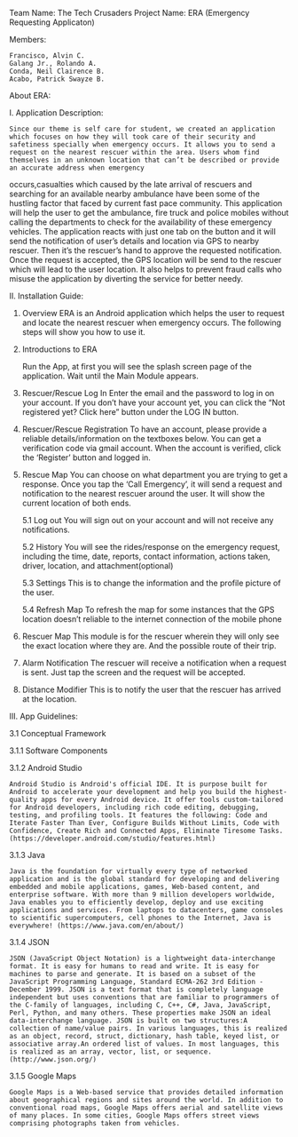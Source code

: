 Team Name: The Tech Crusaders
Project Name: ERA (Emergency Requesting Applicaton)

Members:

	Francisco, Alvin C.
	Galang Jr., Rolando A.
	Conda, Neil Clairence B.
	Acabo, Patrick Swayze B.


About ERA: 

I. Application Description:

	Since our theme is self care for student, we created an application which focuses on how they will took care of their security and safetiness specially when emergency occurs. It allows you to send a request on the nearest rescuer within the area. Users whom find themselves in an unknown location that can’t be described or provide an accurate address when emergency
occurs,casualties which caused by the late arrival of rescuers and searching for an available nearby ambulance have been some of the hustling factor that faced by current fast pace community. This application will help the user to get the ambulance, fire truck and police mobiles without calling the departments to check for the availability of these emergency vehicles. The application reacts with just one tab on the button and it will send the notification of user’s details and location via GPS to nearby rescuer. Then it’s the rescuer’s hand to approve the requested notification. Once the request is accepted, the GPS location will be send to the rescuer which will lead to the user location. It also helps to prevent fraud calls who misuse the application by diverting the service for better needy.


II. Installation Guide:

1. Overview
	ERA is an Android application which helps the user to request and locate the nearest rescuer when emergency occurs. The following steps will show you how to use it.

2. Introductions to ERA

	Run the App, at first you will see the splash screen page of the application. Wait until the Main Module appears.
3. Rescuer/Rescue Log In
	Enter the email and the password to log in on your account. If you don’t have your account yet, you can click the “Not registered yet? Click here” button under the LOG IN button.

4. Rescuer/Rescue Registration
	To have an account, please provide a reliable details/information on the textboxes below. You can get a verification code via gmail account. When the account is verified, click the ‘Register’ button and logged in.

5. Rescue Map
	You can choose on what department you are trying to get a response. Once you tap the ‘Call Emergency’, it will send a request and notification to the nearest rescuer around the user. It will show the current location of both ends. 
	
	5.1 Log out
		You will sign out on your account and will not receive any notifications.

	5.2 History
		You will see the rides/response on the emergency request, including the time, date,
	reports, contact information, actions taken, driver, location, and attachment(optional)

	5.3 Settings 
		This is to change the information and the profile picture of the user.
	
	5.4 Refresh Map
		To refresh the map for some instances that the GPS location doesn’t reliable to the
	internet connection of the mobile phone

6. Rescuer Map
	This module is for the rescuer wherein they will only see the exact location where they are. And the possible route of their trip.

7. Alarm Notification
	The rescuer will receive a notification when a request is sent. Just tap the screen and the request will be accepted.

8. Distance Modifier
	This is to notify the user that the rescuer has arrived at the location.

III. App Guidelines:

3.1 Conceptual Framework


3.1.1 Software Components


3.1.2 Android Studio

	Android Studio is Android's official IDE. It is purpose built for Android to accelerate your development and help you build the highest-quality apps for every Android device. It offer tools custom-tailored for Android developers, including rich code editing, debugging, testing, and profiling tools. It features the following: Code and Iterate Faster Than Ever, Configure Builds Without Limits, Code with Confidence, Create Rich and Connected Apps, Eliminate Tiresome Tasks. (https://developer.android.com/studio/features.html)

3.1.3 Java

	Java is the foundation for virtually every type of networked application and is the global standard for developing and delivering embedded and mobile applications, games, Web-based content, and enterprise software. With more than 9 million developers worldwide, Java enables you to efficiently develop, deploy and use exciting applications and services. From laptops to datacenters, game consoles to scientific supercomputers, cell phones to the Internet, Java is everywhere! (https://www.java.com/en/about/)


3.1.4 JSON

	JSON (JavaScript Object Notation) is a lightweight data-interchange format. It is easy for humans to read and write. It is easy for machines to parse and generate. It is based on a subset of the JavaScript Programming Language, Standard ECMA-262 3rd Edition - December 1999. JSON is a text format that is completely language independent but uses conventions that are familiar to programmers of the C-family of languages, including C, C++, C#, Java, JavaScript, Perl, Python, and many others. These properties make JSON an ideal data-interchange language. JSON is built on two structures:A collection of name/value pairs. In various languages, this is realized as an object, record, struct, dictionary, hash table, keyed list, or associative array.An ordered list of values. In most languages, this is realized as an array, vector, list, or sequence. (http://www.json.org/)

3.1.5 Google Maps

	Google Maps is a Web-based service that provides detailed information about geographical regions and sites around the world. In addition to conventional road maps, Google Maps offers aerial and satellite views of many places. In some cities, Google Maps offers street views comprising photographs taken from vehicles.





